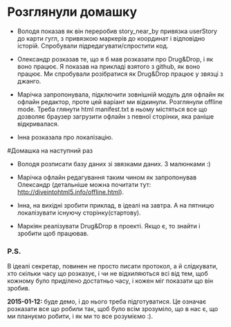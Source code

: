 # Розглянули домашку

* Володя показав як він переробив story_near_by привязка userStory до карти гугл, з привязкою маркерів до координат і відповідно історій. Спробували підредагувати/спростити код.

* Олександр розказав те, що я б мав розказати про Drug&Drop, і як воно працює. Я показав на прикладі взятого з github, як воно працює. Ми спробували розібратися як Drug&Drop працює у звязці з джанго.

* Марічка запропонувала, підключити зовнішній модуль для офлайн як офлайн редактор, проте цей варіант ми відкинули. Розглянули offline mode. Треба глянути html manifest.txt в ньому містяться все що дозволяє браузер загрузити офлайн з певної сторінки, яка раніше відкривалася.

* Інна розказала про локалізацію.

#Домашка на наступний раз

* Володя розписати базу даних зі звязками даних. З малюнками :)

* Марічка офлайн редагування таким чином як запропонував Олександр (детальніше можна почитати тут: http://diveintohtml5.info/offline.html).

* Інна, на вихідні зробити приклад, в ідеалі на завтра. А на пятницю локалізувати існуючу сторінку(стартову).

* Маркіян реалізувати Drug&Drop в проекті. Якщо є, то знайти і зробити щоб працював. 

### P.S.
В ідеалі секретар, повинен не просто писати протокол, а й слідкувати, хто скільки часу що розказує, і чи не відхиляються всі від тем, щоб кожному було приділено достатньо часу, і кожен міг показати що він зробив.

**2015-01-12:** буде демо, і до нього треба підготуватися. Це означає розказати все що робили так, щоб було всім зрозуміло, що в нас є, що ми плануємо робити, і як ми то все розуміємо :).
